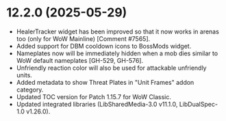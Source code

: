# 12.2.0 (2025-05-29)

* HealerTracker widget has been improved so that it now works in arenas too (only for WoW Mainline) [Comment #7565].
* Added support for DBM cooldown icons to BossMods widget.
* Nameplates now will be immediately hidden when a mob dies similar to WoW default nameplates [GH-529, GH-576].
* Unfriendly reaction color will also be used for attackable unfriendly units.
* Added metadata to show Threat Plates in "Unit Frames" addon category.
* Updated TOC version for Patch 1.15.7 for WoW Classic.
* Updated integrated libraries (LibSharedMedia-3.0 v11.1.0, LibDualSpec-1.0 v1.26.0).